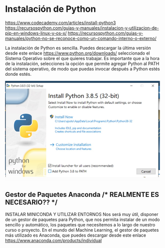 # Instalación de Python

https://www.codecademy.com/articles/install-python3 
https://recursospython.com/guias-y-manuales/instalacion-y-utilizacion-de-pip-en-windows-linux-y-os-x/
https://recursospython.com/guias-y-manuales/python-no-se-reconoce-como-un-comando-interno-o-externo/

La instalación de Python es sencilla. Puedes descargar la última versión desde este enlace https://www.python.org/downloads/ seleccionado el Sistema Operativo sobre el que quieres trabajar. 
Es importante que a la hora de la instalación, selecciones la opción que permite agregar Python al PATH del sistema operativo, de modo que puedas invocar después a Python estés donde estés. 

![Agregar Python al Path](/recursos/InstalacionPython.jpg)

## Gestor de Paquetes Anaconda /* REALMENTE ES NECESARIO?? */
 INSTALAR MINICONDA Y UTILIZAR ENTORNOS
Nos será muy útil, disponer de un gestor de paquetes para Python, que nos permita instalar de un modo sencillo y automático, los paquetes que necesitemos a lo largo de nuestro curso o proyecto. En el mundo del Machine Learning, el gestor de paquetes más utilizado es Anaconda, que puedes descargar desde este enlace https://www.anaconda.com/products/individual 